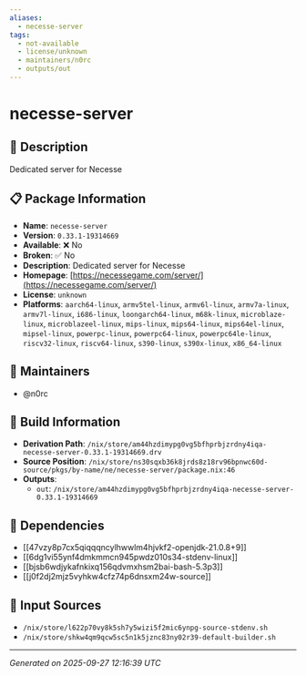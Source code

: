 ```yaml
---
aliases:
  - necesse-server
tags:
  - not-available
  - license/unknown
  - maintainers/n0rc
  - outputs/out
---
```


# necesse-server

## 📝 Description

Dedicated server for Necesse

## 📋 Package Information

- **Name**: `necesse-server`
- **Version**: `0.33.1-19314669`
- **Available**: ❌ No
- **Broken**: ✅ No
- **Description**: Dedicated server for Necesse
- **Homepage**: [https://necessegame.com/server/](https://necessegame.com/server/)
- **License**: `unknown`
- **Platforms**: `aarch64-linux`, `armv5tel-linux`, `armv6l-linux`, `armv7a-linux`, `armv7l-linux`, `i686-linux`, `loongarch64-linux`, `m68k-linux`, `microblaze-linux`, `microblazeel-linux`, `mips-linux`, `mips64-linux`, `mips64el-linux`, `mipsel-linux`, `powerpc-linux`, `powerpc64-linux`, `powerpc64le-linux`, `riscv32-linux`, `riscv64-linux`, `s390-linux`, `s390x-linux`, `x86_64-linux`
## 👥 Maintainers

- @n0rc


## 🔧 Build Information

- **Derivation Path**: `/nix/store/am44hzdimypg0vg5bfhprbjzrdny4iqa-necesse-server-0.33.1-19314669.drv`
- **Source Position**: `/nix/store/ns30sqxb36k8jrds8z18rv96bpnwc60d-source/pkgs/by-name/ne/necesse-server/package.nix:46`
- **Outputs**:
  - `out`:  `/nix/store/am44hzdimypg0vg5bfhprbjzrdny4iqa-necesse-server-0.33.1-19314669`

## 🔗 Dependencies

- [[47vzy8p7cx5qiqqqncylhwwlm4hjvkf2-openjdk-21.0.8+9]]
- [[6dg1vi55ynf4dmkmmcn945pwdz010s34-stdenv-linux]]
- [[bjsb6wdjykafnkixq156qdvmxhsm2bai-bash-5.3p3]]
- [[j0f2dj2mjz5vyhkw4cfz74p6dnsxm24w-source]]

## 📁 Input Sources

- `/nix/store/l622p70vy8k5sh7y5wizi5f2mic6ynpg-source-stdenv.sh`
- `/nix/store/shkw4qm9qcw5sc5n1k5jznc83ny02r39-default-builder.sh`

---
*Generated on 2025-09-27 12:16:39 UTC*
